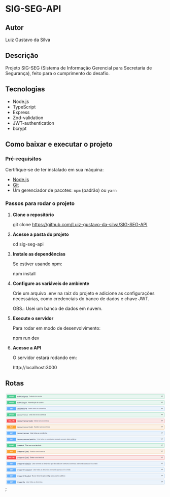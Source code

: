 # SIG-SEG-API

## Autor

Luiz Gustavo da Silva

## Descrição

Projeto SIG-SEG (Sistema de Informação Gerencial para Secretaria de Segurança), feito para o cumprimento do desafio.

## Tecnologias

- Node.js
- TypeScript
- Express
- Zod-validation
- JWT-authentication
- bcrypt

## Como baixar e executar o projeto

### Pré-requisitos
Certifique-se de ter instalado em sua máquina:
- [Node.js](https://nodejs.org/)
- [Git](https://git-scm.com/)
- Um gerenciador de pacotes: `npm` (padrão) ou `yarn`

### Passos para rodar o projeto

1. **Clone o repositório**  

   git clone https://github.com/Luiz-gustavo-da-silva/SIG-SEG-API

2. **Acesse a pasta do projeto**

    cd sig-seg-api

3. **Instale as dependências**

    Se estiver usando npm:

    npm install

4. **Configure as variáveis de ambiente**

    Crie um arquivo .env na raiz do projeto e adicione as configurações necessárias, como credenciais do banco de dados e chave JWT.

    OBS.: Usei um banco de dados em nuvem.

5. **Execute o servidor**
    
    Para rodar em modo de desenvolvimento:

    npm run dev

6. **Acesse a API**

    O servidor estará rodando em:

    http://localhost:3000

## Rotas 

![Rotas](assets/docsapi.png);

